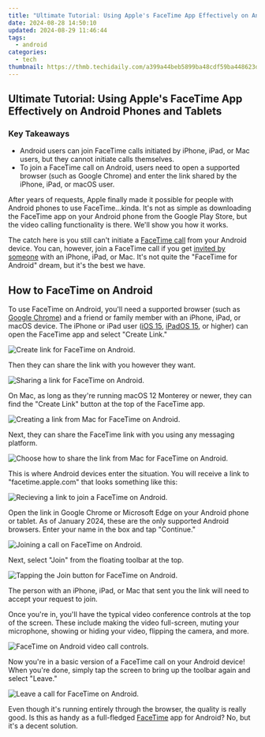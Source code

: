 ```yaml
---
title: "Ultimate Tutorial: Using Apple's FaceTime App Effectively on Android Phones and Tablets"
date: 2024-08-28 14:50:10
updated: 2024-08-29 11:46:44
tags:
  - android
categories:
  - tech
thumbnail: https://thmb.techidaily.com/a399a44beb5899ba48cdf59ba448623d828236f52b18cfdee70ac40508a6e091.jpg
---
```


## Ultimate Tutorial: Using Apple's FaceTime App Effectively on Android Phones and Tablets

### Key Takeaways

* Android users can join FaceTime calls initiated by iPhone, iPad, or Mac users, but they cannot initiate calls themselves.
* To join a FaceTime call on Android, users need to open a supported browser (such as Google Chrome) and enter the link shared by the iPhone, iPad, or macOS user.

 After years of requests, Apple finally made it possible for people with Android phones to use FaceTime...kinda. It's not as simple as downloading the FaceTime app on your Android phone from the Google Play Store, but the video calling functionality is there. We'll show you how it works.

 The catch here is you still can't initiate a [FaceTime call](https://tiktok-clips.techidaily.com/updated-insightful-comparison-of-triller-and-tiktoks-content-models-max-156-chars/) from your Android device. You can, however, join a FaceTime call if you get [invited by someone](https://screen-mirroring-recording.techidaily.com/new-in-2024-your-ultimate-guide-to-unmissable-games/) with an iPhone, iPad, or Mac. It's not quite the "FaceTime for Android" dream, but it's the best we have.

##  How to FaceTime on Android

 To use FaceTime on Android, you'll need a supported browser (such as [Google Chrome](https://www.anrdoezrs.net/links/3607085/type/dlg/sid/UUhtgUeUpU209459/https://play.google.com/store/apps/details?id=com.android.chrome)) and a friend or family member with an iPhone, iPad, or macOS device. The iPhone or iPad user ([iOS 15](https://screen-mirroring-recording.techidaily.com/new-2024-approved-elite-5-emulators-transforming-old-ps1-games-on-pcs/), [iPadOS 15](https://screen-mirroring-recording.techidaily.com/new-2024-approved-elite-5-emulators-transforming-old-ps1-games-on-pcs/), or higher) can open the FaceTime app and select "Create Link."

![Create link for FaceTime on Android.](https://static1.howtogeekimages.com/wordpress/wp-content/uploads/2024/01/2021-07-01_12-55-26.png) 

 Then they can share the link with you however they want.

![Sharing a link for FaceTime on Android.](https://static1.howtogeekimages.com/wordpress/wp-content/uploads/2024/01/2021-07-01_12-56-57.png) 

 On Mac, as long as they're running macOS 12 Monterey or newer, they can find the "Create Link" button at the top of the FaceTime app.

![Creating a link from Mac for FaceTime on Android.](https://static1.howtogeekimages.com/wordpress/wp-content/uploads/2024/01/click-the-create-link-button-in-facetime-on-mac.png) 

 Next, they can share the FaceTime link with you using any messaging platform.

![Choose how to share the link from Mac for FaceTime on Android.](https://static1.howtogeekimages.com/wordpress/wp-content/uploads/2024/01/choose-how-you-would-like-to-share-the-facetime-link-on-your-mac.png) 

 This is where Android devices enter the situation. You will receive a link to "facetime.apple.com" that looks something like this:

![Recieving a link to join a FaceTime on Android.](https://static1.howtogeekimages.com/wordpress/wp-content/uploads/2024/01/2021-07-01_13-00-38.png) 

 Open the link in Google Chrome or Microsoft Edge on your Android phone or tablet. As of January 2024, these are the only supported Android browsers. Enter your name in the box and tap "Continue."

![Joining a call on FaceTime on Android.](https://static1.howtogeekimages.com/wordpress/wp-content/uploads/2024/01/2021-07-01_13-02-38.png) 

 Next, select "Join" from the floating toolbar at the top.

![Tapping the Join button for FaceTime on Android.](https://static1.howtogeekimages.com/wordpress/wp-content/uploads/2024/01/2021-07-01_13-03-56.png) 

 The person with an iPhone, iPad, or Mac that sent you the link will need to accept your request to join.

 Once you're in, you'll have the typical video conference controls at the top of the screen. These include making the video full-screen, muting your microphone, showing or hiding your video, flipping the camera, and more.

![FaceTime on Android video call controls.](https://static1.howtogeekimages.com/wordpress/wp-content/uploads/2024/01/2021-07-01_13-06-36.png) 

 Now you're in a basic version of a FaceTime call on your Android device! When you're done, simply tap the screen to bring up the toolbar again and select "Leave."

![Leave a call for FaceTime on Android.](https://static1.howtogeekimages.com/wordpress/wp-content/uploads/2024/01/2021-07-01_13-20-29.png) 

 Even though it's running entirely through the browser, the quality is really good. Is this as handy as a full-fledged [FaceTime](https://location-fake.techidaily.com/5-best-route-generator-apps-you-should-try-on-nokia-c300-drfone-by-drfone-virtual-android/) app for Android? No, but it's a decent solution.

<ins class="adsbygoogle"
     style="display:block"
     data-ad-format="autorelaxed"
     data-ad-client="ca-pub-7571918770474297"
     data-ad-slot="1223367746"></ins>



<ins class="adsbygoogle"
     style="display:block"
     data-ad-client="ca-pub-7571918770474297"
     data-ad-slot="8358498916"
     data-ad-format="auto"
     data-full-width-responsive="true"></ins>
